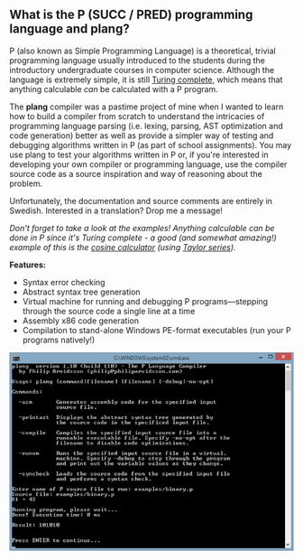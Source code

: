## What is the P (SUCC / PRED) programming language and plang?

P (also known as Simple Programming Language) is a theoretical, trivial programming language usually introduced to the students during the introductory undergraduate courses in computer science. Although the language is extremely simple, it is still [Turing complete](https://en.wikipedia.org/wiki/Turing_completeness), which means that anything calculable *can* be calculated with a P program.

The **plang** compiler was a pastime project of mine when I wanted to learn how to build a compiler from scratch to understand the intricacies of programming language parsing (i.e. lexing, parsing, AST optimization and code generation) better as well as provide a simpler way of testing and debugging algorithms written in P (as part of school assignments). You may use plang to test your algorithms written in P or, if you're interested in developing your own compiler or programming language, use the compiler source code as a source inspiration and way of reasoning about the problem.

Unfortunately, the documentation and source comments are entirely in Swedish. Interested in a translation? Drop me a message!

*Don't forget to take a look at the examples! Anything calculable can be done in P since it's Turing complete - a good (and somewhat amazing!) example of this is the [cosine calculator](plang/examples/cos.p) (using [Taylor series](https://en.wikipedia.org/wiki/Taylor_series)).*

**Features:**

* Syntax error checking
* Abstract syntax tree generation
* Virtual machine for running and debugging P programs—stepping through the source code a single line at a time
* Assembly x86 code generation
* Compilation to stand-alone Windows PE-format executables (run your P programs natively!)

<img src="plang/images/plang.png" alt="" />
